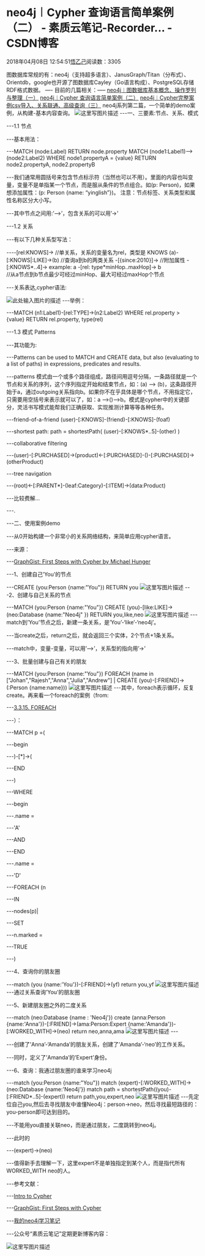 
# neo4j︱Cypher 查询语言简单案例（二） - 素质云笔记-Recorder... - CSDN博客

2018年04月08日 12:54:51[悟乙己](https://me.csdn.net/sinat_26917383)阅读数：3305


图数据库常规的有：neo4j（支持超多语言）、JanusGraph/Titan（分布式）、Orientdb，google也开源了图数据库Cayley（Go语言构成）、PostgreSQL存储RDF格式数据。
—- 目前的几篇相关：—–
[neo4j︱图数据库基本概念、操作罗列与整理（一）](https://blog.csdn.net/sinat_26917383/article/details/79883503)
[neo4j︱Cypher 查询语言简单案例（二）](https://blog.csdn.net/sinat_26917383/article/details/79850412)
[neo4j︱Cypher完整案例csv导入、关系联通、高级查询（三）](https://blog.csdn.net/sinat_26917383/article/details/79852596)
neo4j系列第二篇，一个简单的demo案例，从构建-基本内容查询。
![这里写图片描述](https://img-blog.csdn.net/20180408123410424?watermark/2/text/aHR0cHM6Ly9ibG9nLmNzZG4ubmV0L3NpbmF0XzI2OTE3Mzgz/font/5a6L5L2T/fontsize/400/fill/I0JBQkFCMA==/dissolve/70)
---一、三要素:节点、关系、模式

---1.1 节点

---基本用法：

---MATCH (node:Label) RETURN node.property
MATCH (node1:Label1)-->(node2:Label2)
WHERE node1.propertyA = {value}
RETURN node2.propertyA, node2.propertyB

---我们通常用圆括号来包含节点标示符（当然也可以不用）。里面的内容也叫变量，变量不是单指某一个节点，而是服从条件的节点组合。如(p: Person)，如果想添加属性：(p: Person {name: “yinglish”})。 注意：节点标签、关系类型和属性名称区分大小写。

---其中节点之间用:’–>’，包含关系的可以用’->’

---1.2 关系

---有以下几种关系型写法：

----[rel:KNOWS]-> //单关系，关系的变量名为rel，类型是 KNOWS
(a)-[:KNOWS|:LIKE]->(b) //查询a到b的两类关系
-[{since:2010}]-> //附加属性
-[:KNOWS*..4]-> example: a -[rel: type*minHop..maxHop]-> b  
//从a节点到b节点最少可经过minHop、最大可经过maxHop个节点

---关系表达,cypher语法:

![此处输入图片的描述](https://s3.amazonaws.com/dev.assets.neo4j.com/wp-content/uploads/cypher_pattern_simple.png)
---举例：

---MATCH (n1:Label1)-[rel:TYPE]->(n2:Label2)
WHERE rel.property > {value}
RETURN rel.property, type(rel)

---1.3 模式 Patterns

---其功能为:

---Patterns can be used to MATCH and CREATE data, but also (evaluating to a list of paths) in expressions, predicates and results.

---patterns 模式由一个或多个路径组成，路径间用逗号分隔，一条路径就是一个节点和关系的序列，这个序列指定开始和结束节点，如：(a) –> (b)，这条路径开始于a，通过outgoing关系指向b。如果你不在乎具体是哪个节点，不用指定它，只需要用空括号来表示就可以了，如：a –>()–>b。模式是cypher中的关键部分，灵活书写模式能帮我们正确获取、实现推测计算等等各种任务。

---friend-of-a-friend (user)-[:KNOWS]-(friend)-[:KNOWS]-(foaf)

---shortest path: path = shortestPath( (user)-[:KNOWS*..5]-(other) )

---collaborative filtering

---(user)-[:PURCHASED]->(product)<-[:PURCHASED]-()-[:PURCHASED]->(otherProduct)

---tree navigation

---(root)<-[:PARENT*]-(leaf:Category)-[:ITEM]->(data:Product)

---比较费解…

---.

---二、使用案例demo

---从0开始构建一个非常小的关系网络结构，来简单应用cypher语言。

---来源：

---[GraphGist: First Steps with Cypher by Michael Hunger](https://s3.amazonaws.com/dev.assets.neo4j.com/wp-content/uploads/cypher_pattern_simple.png)

---1、创建自己’You’的节点

---CREATE (you:Person {name:"You"})
RETURN you
![这里写图片描述](https://img-blog.csdn.net/20180408123634562?watermark/2/text/aHR0cHM6Ly9ibG9nLmNzZG4ubmV0L3NpbmF0XzI2OTE3Mzgz/font/5a6L5L2T/fontsize/400/fill/I0JBQkFCMA==/dissolve/70)
---2、创建与自己关系的节点

---MATCH (you:Person {name:"You"})
CREATE (you)-[like:LIKE]->(neo:Database {name:"Neo4j" })
RETURN you,like,neo
![这里写图片描述](https://img-blog.csdn.net/20180408123643214?watermark/2/text/aHR0cHM6Ly9ibG9nLmNzZG4ubmV0L3NpbmF0XzI2OTE3Mzgz/font/5a6L5L2T/fontsize/400/fill/I0JBQkFCMA==/dissolve/70)
---match到’You’节点之后，新建一条关系，是’You’-‘like’-‘neo4j’。

---当create之后，return之后，就会返回三个实体，2个节点+1条关系。

---match中，变量-变量，可以用’–>’，关系型的指向用’->’

---3、批量创建与自己有关的朋友

---MATCH (you:Person {name:"You"})
FOREACH (name in ["Johan","Rajesh","Anna","Julia","Andrew"] |
 CREATE (you)-[:FRIEND]->(:Person {name:name}))
![这里写图片描述](https://img-blog.csdn.net/20180408123650832?watermark/2/text/aHR0cHM6Ly9ibG9nLmNzZG4ubmV0L3NpbmF0XzI2OTE3Mzgz/font/5a6L5L2T/fontsize/400/fill/I0JBQkFCMA==/dissolve/70)
---其中，foreach表示循环，反复create。再来看一个foreach的案例（from:

---[3.3.15. FOREACH](https://neo4j.com/docs/developer-manual/current/cypher/clauses/foreach/)

---）：

---MATCH p =(

---begin

---)-[*]->(

---END

---)

---WHERE

---begin

---.name =

---'A'

---AND

---END

---.name =

---'D'

---FOREACH (n

---IN

---nodes(p)|

---SET

---n.marked =

---TRUE

---)

---4、查询你的朋友圈

---match (you {name:'You'})-[:FRIEND]->(yf)
return you,yf
![这里写图片描述](https://img-blog.csdn.net/20180408123657806?watermark/2/text/aHR0cHM6Ly9ibG9nLmNzZG4ubmV0L3NpbmF0XzI2OTE3Mzgz/font/5a6L5L2T/fontsize/400/fill/I0JBQkFCMA==/dissolve/70)
---通过关系查询’You’的朋友圈

---5、新建朋友圈之外的二度关系

---match (neo:Database {name : 'Neo4j'})
create (anna:Person {name:'Anna'})-[:FRIEND]->(ama:Person:Expert {name:'Amanda'})-[:WORKED_WITH]->(neo)
return neo,anna,ama
![这里写图片描述](https://img-blog.csdn.net/20180408123706287?watermark/2/text/aHR0cHM6Ly9ibG9nLmNzZG4ubmV0L3NpbmF0XzI2OTE3Mzgz/font/5a6L5L2T/fontsize/400/fill/I0JBQkFCMA==/dissolve/70)
---[ ](https://img-blog.csdn.net/20180408123706287?watermark/2/text/aHR0cHM6Ly9ibG9nLmNzZG4ubmV0L3NpbmF0XzI2OTE3Mzgz/font/5a6L5L2T/fontsize/400/fill/I0JBQkFCMA==/dissolve/70)

---创建了’Anna’-‘Amanda’的朋友关系，创建了’Amanda’-‘neo’的工作关系。

---同时，定义了’Amanda’的’Expert’身份。

---6、查询：我通过朋友圈的谁来学习neo4j

---match (you:Person {name:"You"}) 
match (expert)-[:WORKED_WITH]->(neo:Database {name:'Neo4j'})
match path = shortestPath((you)-[:FRIEND*..5]-(expert))
return path,you,expert,neo
![这里写图片描述](https://img-blog.csdn.net/20180408123713959?watermark/2/text/aHR0cHM6Ly9ibG9nLmNzZG4ubmV0L3NpbmF0XzI2OTE3Mzgz/font/5a6L5L2T/fontsize/400/fill/I0JBQkFCMA==/dissolve/70)
---先定位自己you,然后去寻找朋友中谁懂Neo4j：person->neo，然后寻找最短路径的：you-person即可达到目的。

---不能用you直接关联neo，而是通过朋友，二度跳转到neo4j。

---此时的

---(expert)->(neo)

---值得新手去理解一下，这里expert不是单独指定到某个人，而是指代所有WORKED_WITH neo的人。

---参考文献：

---[Intro to Cypher](https://neo4j.com/developer/cypher-query-language/#_create_a_record_for_yourself)

---[GraphGist: First Steps with Cypher](https://neo4j.com/developer/graphgist/first-steps-with-cypher#_find_someone_in_your_network_who_can_help_you_learn_neo4j)

---[我的neo4j学习笔记](https://blog.csdn.net/yinglish_/article/details/53224133)


---公众号“素质云笔记”定期更新博客内容：

![这里写图片描述](https://img-blog.csdn.net/20180226155348545?watermark/2/text/aHR0cDovL2Jsb2cuY3Nkbi5uZXQvc2luYXRfMjY5MTczODM=/font/5a6L5L2T/fontsize/400/fill/I0JBQkFCMA==/dissolve/70)

